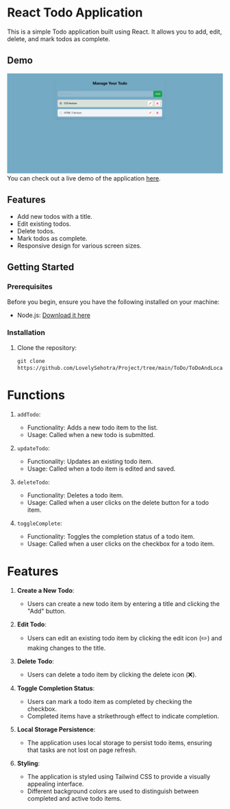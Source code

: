 # React Todo Application

This is a simple Todo application built using React. It allows you to add, edit, delete, and mark todos as complete.




## Demo
![Alt text](image.png)
You can check out a live demo of the application [here](#).

## Features

- Add new todos with a title.
- Edit existing todos.
- Delete todos.
- Mark todos as complete.
- Responsive design for various screen sizes.

## Getting Started

### Prerequisites

Before you begin, ensure you have the following installed on your machine:

- Node.js: [Download it here](https://nodejs.org/)

### Installation

1. Clone the repository:

   ```
   git clone https://github.com/LovelySehotra/Project/tree/main/ToDo/ToDoAndLocal
   ```

# Functions

1. `addTodo`:
   - Functionality: Adds a new todo item to the list.
   - Usage: Called when a new todo is submitted.

2. `updateTodo`:
   - Functionality: Updates an existing todo item.
   - Usage: Called when a todo item is edited and saved.

3. `deleteTodo`:
   - Functionality: Deletes a todo item.
   - Usage: Called when a user clicks on the delete button for a todo item.

4. `toggleComplete`:
   - Functionality: Toggles the completion status of a todo item.
   - Usage: Called when a user clicks on the checkbox for a todo item.

# Features

1. **Create a New Todo**:
   - Users can create a new todo item by entering a title and clicking the "Add" button.

2. **Edit Todo**:
   - Users can edit an existing todo item by clicking the edit icon (✏️) and making changes to the title.

3. **Delete Todo**:
   - Users can delete a todo item by clicking the delete icon (❌).

4. **Toggle Completion Status**:
   - Users can mark a todo item as completed by checking the checkbox.
   - Completed items have a strikethrough effect to indicate completion.

5. **Local Storage Persistence**:
   - The application uses local storage to persist todo items, ensuring that tasks are not lost on page refresh.

6. **Styling**:
   - The application is styled using Tailwind CSS to provide a visually appealing interface.
   - Different background colors are used to distinguish between completed and active todo items.

